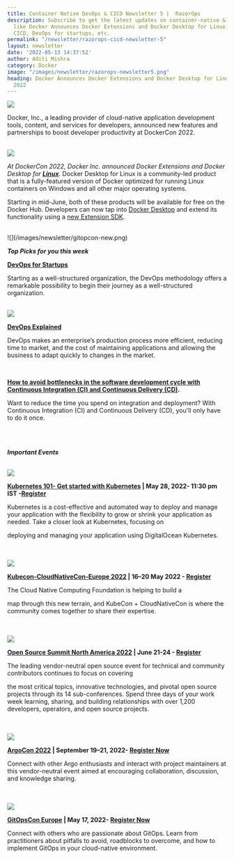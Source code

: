 ```yaml
---
title: Container Native DevOps & CICD Newsletter 5 |  RazorOps
description: Subscribe to get the latest updates on container-native & DevOps news
  like Docker Announces Docker Extensions and Docker Desktop for Linux, Concepts of
  CICD, DevOps for startups, etc.
permalink: "/newsletter/razorops-cicd-newsletter-5"
layout: newsletter
date: '2022-05-13 14:37:52'
author: Aditi Mishra
category: Docker
image: "/images/newsletter/razorops-newsletter5.png"
heading: Docker Announces Docker Extensions and Docker Desktop for Linux at DockerCon
  2022
---
```


![](/images/newsletter/docker-newsletter.png)
<br>

Docker, Inc., a leading provider of cloud-native application development tools, content, and services for developers, announced new features and partnerships to boost developer productivity at DockerCon 2022.

<br>
<div class="row">
    <div class="col-sm-6">
      <img src="/images/newsletter/docker-2022.png">
    </div>
    <div class="col-sm-6">
    <p><i>At DockerCon 2022, Docker Inc. announced Docker Extensions and Docker Desktop for <a href="https://dockr.ly/3l4pSea" target="_blank"><b>Linux</b></a></i>. Docker Desktop for Linux is a community-led product that is a fully-featured version of Docker optimized for running Linux containers on Windows and all other major operating systems.</p>
    </div>
</div>

Starting in mid-June, both of these products will be available for free on the Docker Hub. Developers can now tap into [Docker Desktop](https://dockr.ly/3l8V6AI) and extend its functionality using a [new Extension SDK](https://dockr.ly/3sB9cz8).

<br>
![](/images/newsletter/gitopcon-new.png)
<br>

***Top Picks for you this week***
<br>

**[DevOps for Startups](https://bit.ly/3N9dlSA)**

Starting as a well-structured organization, the DevOps methodology offers a remarkable possibility to begin their journey as a well-structured organization.

<br>
<div class="row">
    <div class="col-sm-8">
      <img src="/images/newsletter/devops-razorops.png">
    </div>
    <div class="col-sm-4">
    <p><a href="https://bit.ly/3laLcP0" target="_blank"><b>DevOps Explained</b></a></p>
    <p>
DevOps makes an enterprise’s production process more efficient, reducing time to market, and the cost of maintaining applications and allowing the business to adapt quickly to changes in the market.</p>
    </div>
</div>
<br>

**[How to avoid bottlenecks in the software development cycle with Continuous Integration (CI) and Continuous Delivery (CD)](https://bit.ly/37GXwn4).**

Want to reduce the time you spend on integration and deployment? With Continuous Integration (CI) and Continuous Delivery (CD), you'll only have to do it once.



<br>
<br>

***Important Events***

<br>
<div class="row">
    <div class="col-sm-8">
      <img src="/images/newsletter/Get started with Kubernetes.png">
    </div>
    <div class="col-sm-4">
     <p><b><a href="https://bit.ly/3LfO0F8" target="_blank">Kubernetes 101- Get started with Kubernetes</a> | May 28, 2022- 11:30 pm IST -<a href="https://bit.ly/3MFInkU" target="_blank">Register</a></b>
    </p>
    <p>
Kubernetes is a cost-effective and automated way to deploy and manage your application with the flexibility to grow or shrink your application as needed. Take a closer look at Kubernetes, focusing on </p>
    </div>
</div>
<p>deploying and managing your application using DigitalOcean Kubernetes.</p>
<br>



<br>
<div class="row">
    <div class="col-sm-8">
      <img src="/images/newsletter/kubecon-cloudnativecon.png">
    </div>
    <div class="col-sm-4">
     <p><b><a href="https://events.linuxfoundation.org/kubecon-cloudnativecon-europe/?utm_source=Google&utm_medium=Search&utm_campaign=KC+EU+2022&utm_id=KC+EU+2022&gclid=CjwKCAjw9qiTBhBbEiwAp-GE0YES7xnFJMq8m0yMEXAaB87XAcasOsyABVIgWStR-5JbE2Rua1t5lBoCxF0QAvD_BwE">Kubecon-CloudNativeCon-Europe 2022</a> | 16–20 May 2022 - <a href="https://events.linuxfoundation.org/kubecon-cloudnativecon-europe/register/">Register</a></b></p>
    <p>
    The Cloud Native Computing Foundation is helping to build a 
    </p>
    </div>
</div>
<p>map through this new terrain, and KubeCon + CloudNativeCon is where the community comes together to share their expertise.</p>
<br>



<br>
<div class="row">
    <div class="col-sm-8">
      <img src="/images/newsletter/open-source-summit.png">
    </div>
    <div class="col-sm-4">
     <p><b><a href="https://bit.ly/3La9QK7">Open Source Summit North America 2022</a>  | June 21-24 - <a href="https://bit.ly/39j9408">Register</a></b></p>
    <p>
    The leading vendor-neutral open source event for technical and community contributors continues to focus on covering 
    </p>
    </div>
</div>
<p>the most critical topics, innovative technologies, and pivotal open source projects through its 14 sub-conferences. Spend three days of your work week learning, sharing, and building relationships with over 1,200 developers, operators, and open source projects.</p>
<br>


<br>
<div class="row">
    <div class="col-sm-8">
      <img src="/images/newsletter/argocon-razorops.png">
    </div>
    <div class="col-sm-4">
<p><b><a href="https://bit.ly/3McfwF5">ArgoCon 2022</a> | September 19–21, 2022- <a href="https://bit.ly/3MeVYzO">Register Now</a></b></p>
    <p>
  Connect with other Argo enthusiasts and interact with project maintainers at this vendor-neutral event aimed at encouraging collaboration, discussion, and knowledge sharing.
    </p>
    </div>
</div>
<br>


<br>
<div class="row">
    <div class="col-sm-8">
      <img src="/images/newsletter/gitopscon-europe.png">
    </div>
    <div class="col-sm-4">
  <p><b><a href="https://bit.ly/3wnYRHP">GitOpsCon Europe</a> | May 17, 2022- <a href="https://bit.ly/3FJFj55">Register Now</a></b></p>
    <p>
Connect with others who are passionate about GitOps. Learn from practitioners about pitfalls to avoid, roadblocks to overcome, and how to implement GitOps in your cloud-native environment.    </p>
    </div>
</div>

<br>




<br>
<br>
<br>

